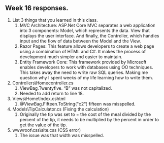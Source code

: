 <!DOCTYPE html>
<html>
<body>

<h2>Week 16 responses.</h2>
<ol>
  <li>List 3 things that you learned in this class.  
    <ol>
      <li>MVC Architecture: ASP.Net Core MVC separates a web application into 3 components: Model, which represents the data. 
        View that displays the user interface. And finally, the Controller, which handles input and the flow of data between 
        the Model and the View. </li>
      <li>Razor Pages: This feature allows developers to create a web page using a combination of HTML and C#. It makes the process of 
        development much simpler and easier to maintain. </li>
      <li>Entity Framework Core: This framework provided by Microsoft enables developers to work with databases using OO techniques. 
        This takes away the need to write raw SQL queries. Making me question why I spent weeks of my life learning how to write them. </li>
    </ol>
  <li>Controllers\Homecontroller.cs
    <ol>
      <li>ViewBag.Twentyfive. “B” was not capitalized.</li> 
      <li>Needed to add return to line 18.</li>
    </ol>
  <li>Views\Home\Index.cshtml 
    <ol>
    <li><label>@ViewBag.Fifteen.ToString("c2")</label> fifteen was misspelled.</li>
    </ol>
  <li>Models\TipCalculator.cs (Fixing the calculation)
    <ol>
    <li>Originally the tip was set to = the cost of the meal divided by the percent of the tip, it needs to be multiplied by the percent in order to get the value of the tip.</li>
    </ol>
  <li>wwwroot\css\site.css (CSS error) 
    <ol>
    <li>The issue was that width was misspelled. </li>
    </ol>
</ol>

</body>
</html>
